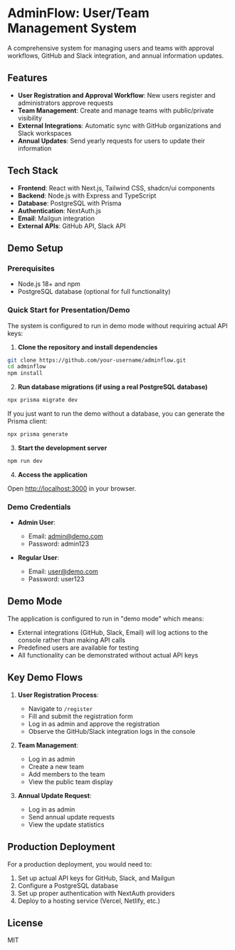 # AdminFlow: User/Team Management System

A comprehensive system for managing users and teams with approval workflows, GitHub and Slack integration, and annual information updates.

## Features

- **User Registration and Approval Workflow**: New users register and administrators approve requests
- **Team Management**: Create and manage teams with public/private visibility
- **External Integrations**: Automatic sync with GitHub organizations and Slack workspaces
- **Annual Updates**: Send yearly requests for users to update their information

## Tech Stack

- **Frontend**: React with Next.js, Tailwind CSS, shadcn/ui components
- **Backend**: Node.js with Express and TypeScript
- **Database**: PostgreSQL with Prisma
- **Authentication**: NextAuth.js
- **Email**: Mailgun integration
- **External APIs**: GitHub API, Slack API

## Demo Setup

### Prerequisites

- Node.js 18+ and npm
- PostgreSQL database (optional for full functionality)

### Quick Start for Presentation/Demo

The system is configured to run in demo mode without requiring actual API keys:

1. **Clone the repository and install dependencies**

```bash
git clone https://github.com/your-username/adminflow.git
cd adminflow
npm install
```

2. **Run database migrations (if using a real PostgreSQL database)**

```bash
npx prisma migrate dev
```

If you just want to run the demo without a database, you can generate the Prisma client:

```bash
npx prisma generate
```

3. **Start the development server**

```bash
npm run dev
```

4. **Access the application**

Open [http://localhost:3000](http://localhost:3000) in your browser.

### Demo Credentials

- **Admin User**:
  - Email: admin@demo.com
  - Password: admin123

- **Regular User**:
  - Email: user@demo.com
  - Password: user123

## Demo Mode

The application is configured to run in "demo mode" which means:

- External integrations (GitHub, Slack, Email) will log actions to the console rather than making API calls
- Predefined users are available for testing
- All functionality can be demonstrated without actual API keys

## Key Demo Flows

1. **User Registration Process**:
   - Navigate to `/register`
   - Fill and submit the registration form
   - Log in as admin and approve the registration
   - Observe the GitHub/Slack integration logs in the console

2. **Team Management**:
   - Log in as admin
   - Create a new team
   - Add members to the team
   - View the public team display

3. **Annual Update Request**:
   - Log in as admin
   - Send annual update requests
   - View the update statistics

## Production Deployment

For a production deployment, you would need to:

1. Set up actual API keys for GitHub, Slack, and Mailgun
2. Configure a PostgreSQL database
3. Set up proper authentication with NextAuth providers
4. Deploy to a hosting service (Vercel, Netlify, etc.)

## License

MIT
